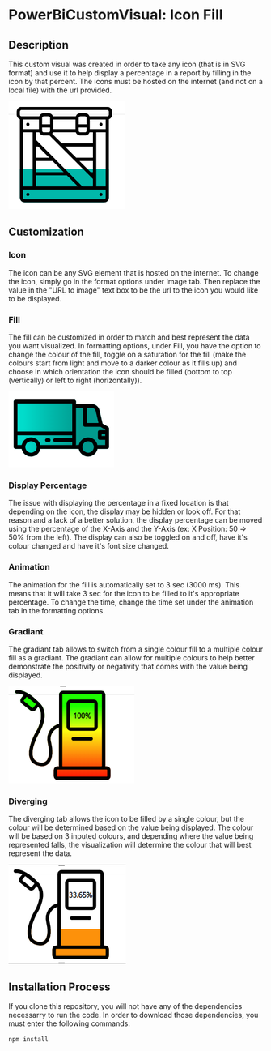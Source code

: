 # PowerBiCustomVisual: Icon Fill

## Description

This custom visual was created in order to take any icon (that is in SVG format) and use it to help display a percentage in a report by filling in the icon by that percent. The icons must be hosted on the internet (and not on a local file) with the url provided. 

![alt text](https://github.com/PesceJonathan/IconFill/blob/master/assets/example.png)

## Customization

### Icon
The icon can be any SVG element that is hosted on the internet. To change the icon, simply go in the format options under Image tab. Then replace the value in the "URL to image" text box to be the url to the icon you would like to be displayed.

### Fill 
The fill can be customized in order to match and best represent the data you want visualized. In formatting options, under Fill, you have the option to change the colour of the fill, toggle on a saturation for the fill (make the colours start from light and move to a darker colour as it fills up) and choose in which orientation the icon should be filled (bottom to top (vertically) or left to right (horizontally)).

![alt text](https://github.com/PesceJonathan/IconFill/blob/master/assets/saturation.png)

### Display Percentage
The issue with displaying the percentage in a fixed location is that depending on the icon, the display may be hidden or look off. For that reason and a lack of a better solution, the display percentage can be moved using the percentage of the X-Axis and the Y-Axis (ex: X Position: 50 => 50% from the left). The display can also be toggled on and off, have it's colour changed and have it's font size changed.

### Animation
The animation for the fill is automatically set to 3 sec (3000 ms). This means that it will take 3 sec for the icon to be filled to it's appropriate percentage. To change the time, change the time set under the animation tab in the formatting options.

### Gradiant
The gradiant tab allows to switch from a single colour fill to a multiple colour fill as a gradiant. The gradiant can allow for multiple colours to help better demonstrate the positivity or negativity that comes with the value being displayed.

![alt text](https://github.com/PesceJonathan/IconFill/blob/master/assets/iconFillGradiant.PNG)

### Diverging
The diverging tab allows the icon to be filled by a single colour, but the colour will be determined based on the value being displayed. The colour will be based on 3 inputed colours, and depending where the value being represented falls, the visualization will determine the colour that will best represent the data.

![alt text](https://github.com/PesceJonathan/IconFill/blob/master/assets/iconFillDiverging.PNG)

## Installation Process
If you clone this repository, you will not have any of the dependencies necessarry to run the code. In order to download those dependencies, you must enter the following commands:

```bash
npm install 
```
